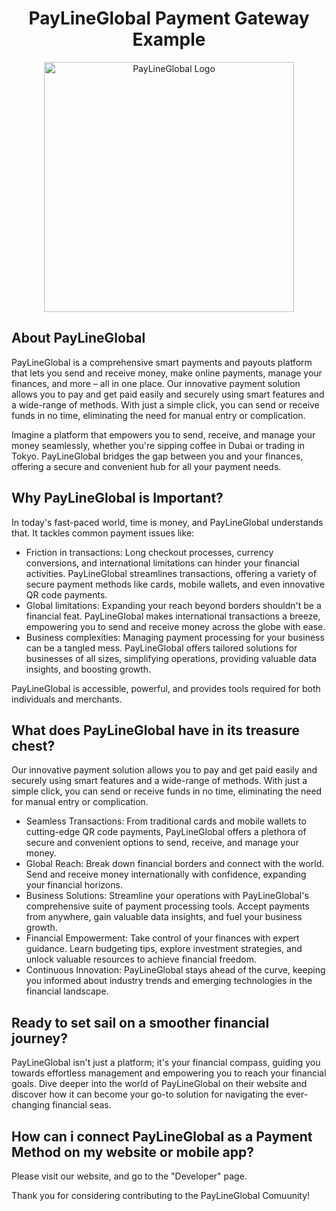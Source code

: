 <h1 align="center">PayLineGlobal Payment Gateway Example</h1>
<p align="center"><a href="https://paylineglobal.com" target="_blank"><img src="https://raw.githubusercontent.com/PayLineGlobal/PayLineGlobal-Gateway-Example-main/main/public/paylineglobal/logo.png" width="400" alt="PayLineGlobal Logo"></a></p>

## About PayLineGlobal

PayLineGlobal is a comprehensive smart payments and payouts platform that lets you send and receive money, make online payments, manage your finances, and more – all in one place. Our innovative payment solution allows you to pay and get paid easily and securely using smart features and a wide-range of methods. With just a simple click, you can send or receive funds in no time, eliminating the need for manual entry or complication. 

Imagine a platform that empowers you to send, receive, and manage your money seamlessly, whether you're sipping coffee in Dubai or trading in Tokyo. PayLineGlobal bridges the gap between you and your finances, offering a secure and convenient hub for all your payment needs.

## Why PayLineGlobal is Important?

In today's fast-paced world, time is money, and PayLineGlobal understands that. It tackles common payment issues like:

- Friction in transactions: Long checkout processes, currency conversions, and international limitations can hinder your financial activities. PayLineGlobal streamlines transactions, offering a variety of secure payment methods like cards, mobile wallets, and even innovative QR code payments.
- Global limitations: Expanding your reach beyond borders shouldn't be a financial feat. PayLineGlobal makes international transactions a breeze, empowering you to send and receive money across the globe with ease.
- Business complexities: Managing payment processing for your business can be a tangled mess. PayLineGlobal offers tailored solutions for businesses of all sizes, simplifying operations, providing valuable data insights, and boosting growth.

PayLineGlobal is accessible, powerful, and provides tools required for both individuals and merchants.

## What does PayLineGlobal have in its treasure chest?

Our innovative payment solution allows you to pay and get paid easily and securely using smart features and a wide-range of methods. With just a simple click, you can send or receive funds in no time, eliminating the need for manual entry or complication.

- Seamless Transactions: From traditional cards and mobile wallets to cutting-edge QR code payments, PayLineGlobal offers a plethora of secure and convenient options to send, receive, and manage your money.
- Global Reach: Break down financial borders and connect with the world. Send and receive money internationally with confidence, expanding your financial horizons.
- Business Solutions: Streamline your operations with PayLineGlobal's comprehensive suite of payment processing tools. Accept payments from anywhere, gain valuable data insights, and fuel your business growth.
- Financial Empowerment: Take control of your finances with expert guidance. Learn budgeting tips, explore investment strategies, and unlock valuable resources to achieve financial freedom.
- Continuous Innovation: PayLineGlobal stays ahead of the curve, keeping you informed about industry trends and emerging technologies in the financial landscape.

## Ready to set sail on a smoother financial journey?

PayLineGlobal isn't just a platform; it's your financial compass, guiding you towards effortless management and empowering you to reach your financial goals. Dive deeper into the world of PayLineGlobal on their website and discover how it can become your go-to solution for navigating the ever-changing financial seas.

## How can i connect PayLineGlobal as a Payment Method on my website or mobile app?

Please visit our website, and go to the "Developer" page.


Thank you for considering contributing to the PayLineGlobal Comuunity!

